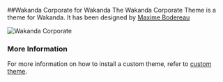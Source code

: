 ##Wakanda Corporate for Wakanda
The Wakanda Corporate Theme is a theme for Wakanda. 
It has been designed by [Maxime Bodereau](http://maxime.bodereau.free.fr/ "- Maxime Bodereau - portfolio")

![Wakanda Corporate](/images/wakanda_corporate.png "")


### More Information
For more information on how to install a custom theme, refer to [custom theme](http://doc.wakanda.org/Architecture-of-Wakanda-Applications/Custom-Theme.200-1024475.en.html "Wakanda Doc Center : Custom Theme").